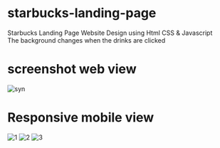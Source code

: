 # starbucks-landing-page
Starbucks Landing Page Website Design using Html CSS & Javascript <br>
The background changes when the drinks are clicked
# screenshot web view
![syn](https://user-images.githubusercontent.com/49809450/102141471-eb02fc00-3e71-11eb-9e8e-bd91b1404f37.PNG)

# Responsive mobile view
![1](https://user-images.githubusercontent.com/49809450/102204104-787a3680-3eda-11eb-8ae2-09990f18f6f8.PNG)
![2](https://user-images.githubusercontent.com/49809450/102204105-7912cd00-3eda-11eb-99c1-029c3c454bc3.PNG)
![3](https://user-images.githubusercontent.com/49809450/102204103-77e1a000-3eda-11eb-985d-def23c8ebf86.PNG)


